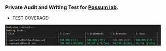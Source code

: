 ### Private Audit and Writing Test for [Possum lab](https://www.possumlabs.io/).

- TEST COVERAGE:

![TEST](https://github.com/0xmahdirostami/possum-testing/blob/Portals-Patches-HatsCompetition/coverage.png)
